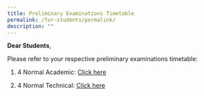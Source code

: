 ```yaml
---
title: Preliminary Examinations Timetable
permalink: /for-students/permalink/
description: ""
---
```

**Dear Students**, 

Please refer to your respective preliminary examinations timetable:

1) 4 Normal Academic: [Click here](/files/2023%20prelims%204na-examination%20schedule.pdf)


2) 4 Normal Technical: [Click here](/files/2023%20prelims%204nt%20examination%20schedule.pdf)